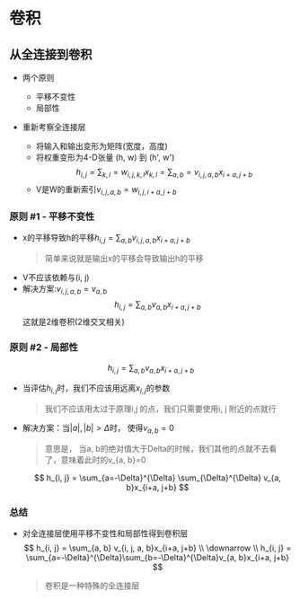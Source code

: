 # 卷积

## 从全连接到卷积
- 两个原则
  - 平移不变性
  - 局部性

- 重新考察全连接层
  - 将输入和输出变形为矩阵(宽度，高度)
  - 将权重变形为4-D张量 (h, w) 到 (h', w')
    $$
        h_{i, j} = \sum_{k, l} = w_{i, j, k, l} x_{k, l} = \sum_{a, b} = v_{i, j, a, b} x_{i+a, j+b}
    $$
  - V是W的重新索引$v_{i, j, a, b} = w_{i, j, i+a, j+b}$

### 原则 #1 - 平移不变性
- x的平移导致h的平移$h_{i, j} = \sum_{a, b}v_{i, j, a, b}x_{i+a, j+b}$
    > 简单来说就是输出x的平移会导致输出h的平移
- V不应该依赖与(i, j)
- 解决方案:$v_{i, j, a, b} = v_{a, b}$
    $$
        h_{i, j} = \sum_{a, b} v_{a, b}x_{i+a, j+b}
    $$
    这就是2维卷积(2维交叉相关)

### 原则 #2 - 局部性
$$
    h_{i, j} = \sum_{a, b} v_{a, b}x_{i+a, j+b}
$$

- 当评估$h_{i, j}$时，我们不应该用远离$x_{i, j}$的参数
    > 我们不应该用太过于原理i,j 的点，我们只需要使用i, j 附近的点就行
- 解决方案：当$|a|, |b| > \Delta$时， 使得$v_{a, b} = 0$
    > 意思是， 当a, b的绝对值大于Delta的时候，我们其他的点就不去看了，意味着此时的v_{a, b}=0
    
    $$
        h_{i, j} = \sum_{a=-\Delta}^{\Delta} \sum_{\Delta}^{\Delta} v_{a, b}x_{i+a, j+b}
    $$

### 总结
- 对全连接层使用平移不变性和局部性得到卷积层
    $$
        h_{i, j} = \sum_{a, b} v_{i, j, a, b}x_{i+a, j+b}   \\
        \downarrow  \\
        h_{i, j} = \sum_{a=-\Delta}^{\Delta}\sum_{b=-\Delta}^{\Delta}v_{a, b}x_{i+a, j+b}
    $$
    > 卷积是一种特殊的全连接层